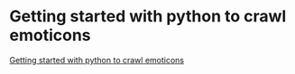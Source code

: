# Getting started with python to crawl emoticons
[Getting started with python to crawl emoticons](https://aiwithcloud.com/2022/09/15/getting_started_with_python_to_crawl_emoticons/)